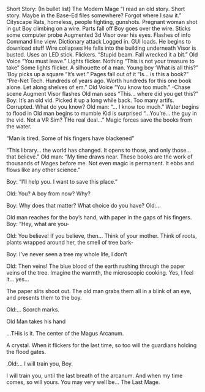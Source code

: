 Short Story: (In bullet list)
The Modern Mage
“I read an old story. Short story. Maybe in the Base-Ed files somewhere? Forgot where I saw it.”
Cityscape
Rats, homeless, people fighting, gunshots. Pregnant woman shot in gut
Boy climbing on a wire. Parts fall off
Boy goes over the wire. Sticks some computer probe
Augmented 3d Visor over his eyes. Flashes of info
Command line view. Dictionary attack
Logged in. GUI loads.
He begins to download stuff
Wire collapses
He falls into the building underneath
Visor is busted. Uses an LED stick. Flickers.
“Stupid beam. Fall wrecked it a bit.”
Old Voice
“You must leave.”
Lights flicker. Nothing
“This is not your treasure to take”
Some lights flicker. A silhouette of a man.
Young boy
‘What is all this?”
‘Boy picks up a square
“It’s wet.”
Pages fall out of it
“Is… is this a book?”
“Pre-Net Tech. Hundreds of years ago. Worth hundreds for this one book alone. Let along shelves of em.”
Old Voice
“You know too much.”
-Chase scene
Augment Visor flashes
Old man sees
“This… where did you get this?”
Boy: It’s an old vid. Picked it up a long while back. Too many artifs. Corrupted. What do you know?
Old man: “... I know too much.”
Water begins to flood in
Old man begins to mumble
Kid is surprised
“...You’re… the guy in the vid. Not a VR Sim? THe real deal…”
Magic forces save the books from the water.

“Man is tired. Some of his fingers have blackened”

“This library… the world has changed. It opens to those, and only those… that believe.”
Old man: “My time draws near. These books are the work of thousands of Mages before me.
Not even magic is permanent. It ebbs and flows like any other science.”

Boy: “I’ll help you. I want to save this place.”

Old: You? A boy from now? Why?

Boy: Why does that matter? What choice do you have?
Old:...

Old man reaches for the boy’s hand, with paper in the gaps of his fingers.
Boy: “Hey, what are you-

Old: You believe! If you believe, then…
Think of your mother. Think of roots, plants wrapped around her, the smell of tree bark-

Boy: I’ve never seen a tree my whole life, I don’t

Old: Then veins! The blue blood of the earth rushing through the paper veins of the tree. Imagine the warmth, the microscopic cooking. Yes, I feel it… yes…

The paper slits shoot out. The old man grabs them all in a blink of an eye, and presents them to the boy.

Old:... Scorch marks.

Old Man takes his hand

…THis is it. The center of the Magus Arcanum.

A crystal. When it flickers for the last time, so too will the guardians holding the flood gates.

.Old:... I will train you, Boy. 

I will train you, until the last breath of the arcanum.
And when my time comes, so will yours.
You may very well be…
The Last Mage.